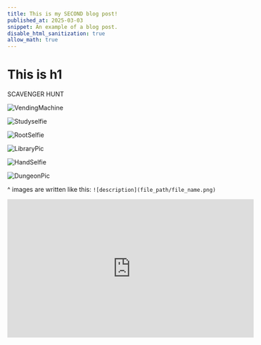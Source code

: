 ```yaml
---
title: This is my SECOND blog post!
published_at: 2025-03-03
snippet: An example of a blog post.
disable_html_sanitization: true
allow_math: true
---
```

# This is h1

SCAVENGER HUNT

![VendingMachine](/w01s1/Vending%20Machine.jpg)

![Studyselfie](/static/w01s1/Studylounge.webp)

![RootSelfie](/static/w01s1/Roots.webp) 

![LibraryPic](/static/w01s1/Library.webp) 

![HandSelfie](/static/w01s1/Hand.webp) 

![DungeonPic](/static/w01s1/Dungeon.webp) 

^ images are written like this: `![description](file_path/file_name.png)`


<iframe width="560" height="315" src="https://www.youtube.com/embed/5VaKdkievIk?si=See_z2xPINMSU81A" title="YouTube video player" frameborder="0" allow="accelerometer; autoplay; clipboard-write; encrypted-media; gyroscope; picture-in-picture; web-share" referrerpolicy="strict-origin-when-cross-origin" allowfullscreen></iframe>
